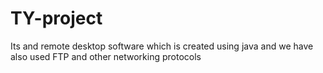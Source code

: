# TY-project
Its and remote desktop software which is created using java and we have also used FTP and other networking protocols
